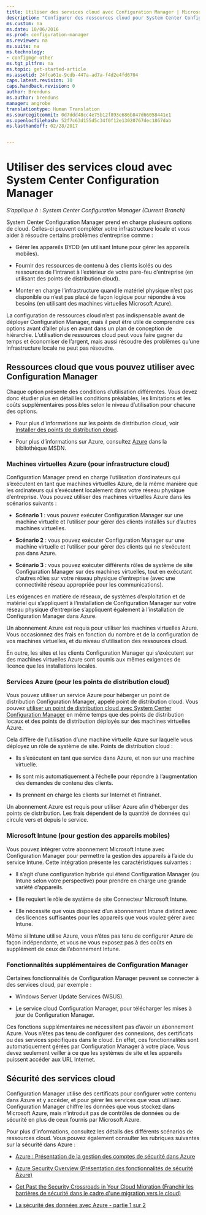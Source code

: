 ```yaml
---
title: Utiliser des services cloud avec Configuration Manager | Microsoft Docs
description: "Configurer des ressources cloud pour System Center Configuration Manager afin de compléter votre infrastructure locale."
ms.custom: na
ms.date: 10/06/2016
ms.prod: configuration-manager
ms.reviewer: na
ms.suite: na
ms.technology:
- configmgr-other
ms.tgt_pltfrm: na
ms.topic: get-started-article
ms.assetid: 24fca61e-9cdb-447a-ad7a-f4d2e4fd6704
caps.latest.revision: 10
caps.handback.revision: 0
author: Brenduns
ms.author: brenduns
manager: angrobe
translationtype: Human Translation
ms.sourcegitcommit: 0d7ddd48cc4e75b12f893e686b847d66058441e1
ms.openlocfilehash: 52f7c63d155d5c34f0f12e13020767dec1867dab
ms.lasthandoff: 02/28/2017


---
```

# <a name="use-cloud-services-with-system-center-configuration-manager"></a>Utiliser des services cloud avec System Center Configuration Manager

*S’applique à : System Center Configuration Manager (Current Branch)*

System Center Configuration Manager prend en charge plusieurs options de cloud. Celles-ci peuvent compléter votre infrastructure locale et vous aider à résoudre certains problèmes d’entreprise comme :  

-   Gérer les appareils BYOD (en utilisant Intune pour gérer les appareils mobiles).  

-   Fournir des ressources de contenu à des clients isolés ou des ressources de l’intranet à l’extérieur de votre pare-feu d’entreprise (en utilisant des points de distribution cloud).  

-   Monter en charge l’infrastructure quand le matériel physique n’est pas disponible ou n’est pas placé de façon logique pour répondre à vos besoins (en utilisant des machines virtuelles Microsoft Azure).  

La configuration de ressources cloud n’est pas indispensable avant de déployer Configuration Manager, mais il peut être utile de comprendre ces options avant d’aller plus en avant dans un plan de conception de hiérarchie. L’utilisation de ressources cloud peut vous faire gagner du temps et économiser de l’argent, mais aussi résoudre des problèmes qu’une infrastructure locale ne peut pas résoudre.  

## <a name="cloud-based-resources-you-can-use-with-configuration-manager"></a>Ressources cloud que vous pouvez utiliser avec Configuration Manager  
 Chaque option présente des conditions d’utilisation différentes. Vous devez donc étudier plus en détail les conditions préalables, les limitations et les coûts supplémentaires possibles selon le niveau d’utilisation pour chacune des options.  

-   Pour plus d'informations sur les points de distribution cloud, voir [Installer des points de distribution cloud](/sccm/core/servers/deploy/configure/install-cloud-based-distribution-points-in-microsoft-azure).

-   Pour plus d’informations sur Azure, consultez [Azure](http://go.microsoft.com/fwlink/p/?LinkId=262965) dans la bibliothèque MSDN.  

### <a name="azure-virtual-machines-for-cloud-based-infrastructure"></a>Machines virtuelles Azure (pour infrastructure cloud)  
 Configuration Manager prend en charge l’utilisation d’ordinateurs qui s’exécutent en tant que machines virtuelles Azure, de la même manière que les ordinateurs qui s’exécutent localement dans votre réseau physique d’entreprise. Vous pouvez utiliser des machines virtuelles Azure dans les scénarios suivants :  

-   **Scénario 1** : vous pouvez exécuter Configuration Manager sur une machine virtuelle et l’utiliser pour gérer des clients installés sur d’autres machines virtuelles.  

-   **Scénario 2** : vous pouvez exécuter Configuration Manager sur une machine virtuelle et l’utiliser pour gérer des clients qui ne s’exécutent pas dans Azure.  

-   **Scénario 3** : vous pouvez exécuter différents rôles de système de site Configuration Manager sur des machines virtuelles, tout en exécutant d’autres rôles sur votre réseau physique d’entreprise (avec une connectivité réseau appropriée pour les communications).  

Les exigences en matière de réseaux, de systèmes d’exploitation et de matériel qui s’appliquent à l’installation de Configuration Manager sur votre réseau physique d’entreprise s’appliquent également à l’installation de Configuration Manager dans Azure.  

Un abonnement Azure est requis pour utiliser les machines virtuelles Azure. Vous occasionnez des frais en fonction du nombre et de la configuration de vos machines virtuelles, et du niveau d’utilisation des ressources cloud.  

En outre, les sites et les clients Configuration Manager qui s’exécutent sur des machines virtuelles Azure sont soumis aux mêmes exigences de licence que les installations locales.  

### <a name="azure-services-for-cloud-based-distribution-points"></a>Services Azure (pour les points de distribution cloud)  
 Vous pouvez utiliser un service Azure pour héberger un point de distribution Configuration Manager, appelé point de distribution cloud. Vous pouvez [utiliser un point de distribution cloud avec System Center Configuration Manager](../../core/plan-design/hierarchy/use-a-cloud-based-distribution-point.md) en même temps que des points de distribution locaux et des points de distribution déployés sur des machines virtuelles Azure.  

 Cela diffère de l’utilisation d’une machine virtuelle Azure sur laquelle vous déployez un rôle de système de site. Points de distribution cloud :  

-   Ils s’exécutent en tant que service dans Azure, et non sur une machine virtuelle.  

-   Ils sont mis automatiquement à l’échelle pour répondre à l’augmentation des demandes de contenu des clients.  

-   Ils prennent en charge les clients sur Internet et l’intranet.  

Un abonnement Azure est requis pour utiliser Azure afin d’héberger des points de distribution. Les frais dépendent de la quantité de données qui circule vers et depuis le service.  

### <a name="microsoft-intune-for-mobile-device-management"></a>Microsoft Intune (pour gestion des appareils mobiles)  
 Vous pouvez intégrer votre abonnement Microsoft Intune avec Configuration Manager pour permettre la gestion des appareils à l’aide du service Intune. Cette intégration présente les caractéristiques suivantes :  

-   Il s’agit d’une configuration hybride qui étend Configuration Manager (ou Intune selon votre perspective) pour prendre en charge une grande variété d’appareils.  

-   Elle requiert le rôle de système de site Connecteur Microsoft Intune.  

-   Elle nécessite que vous disposiez d’un abonnement Intune distinct avec des licences suffisantes pour les appareils que vous voulez gérer avec Intune.  

Même si Intune utilise Azure, vous n’êtes pas tenu de configurer Azure de façon indépendante, et vous ne vous exposez pas à des coûts en supplément de ceux de l’abonnement Intune.  

### <a name="additional-configuration-manager-capabilities"></a>Fonctionnalités supplémentaires de Configuration Manager  
 Certaines fonctionnalités de Configuration Manager peuvent se connecter à des services cloud, par exemple :  

-   Windows Server Update Services (WSUS).  

-   Le service cloud Configuration Manager, pour télécharger les mises à jour de Configuration Manager.  

Ces fonctions supplémentaires ne nécessitent pas d’avoir un abonnement Azure. Vous n’êtes pas tenu de configurer des connexions, des certificats ou des services spécifiques dans le cloud. En effet, ces fonctionnalités sont automatiquement gérées par Configuration Manager à votre place. Vous devez seulement veiller à ce que les systèmes de site et les appareils puissent accéder aux URL Internet.  

##  <a name="BKMK_CloudSec"></a> Sécurité des services cloud  
 Configuration Manager utilise des certificats pour configurer votre contenu dans Azure et y accéder, et pour gérer les services que vous utilisez. Configuration Manager chiffre les données que vous stockez dans Microsoft Azure, mais n’introduit pas de contrôles de données ou de sécurité en plus de ceux fournis par Microsoft Azure.  

 Pour plus d’informations, consultez les détails des différents scénarios de ressources cloud. Vous pouvez également consulter les rubriques suivantes sur la sécurité dans Azure :  

-   [Azure : Présentation de la gestion des comptes de sécurité dans Azure](http://go.microsoft.com/fwlink/p/?LinkId=262968)  

-   [Azure Security Overview (Présentation des fonctionnalités de sécurité Azure)](http://go.microsoft.com/fwlink/p/?LinkId=262970)  

-   [Get Past the Security Crossroads in Your Cloud Migration (Franchir les barrières de sécurité dans le cadre d'une migration vers le cloud)](http://go.microsoft.com/fwlink/p/?LinkId=262971)  

-   [La sécurité des données avec Azure - partie 1 sur 2](http://go.microsoft.com/fwlink/p/?LinkId=262974)  

